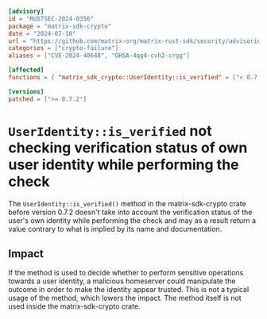 ```toml
[advisory]
id = "RUSTSEC-2024-0356"
package = "matrix-sdk-crypto"
date = "2024-07-18"
url = "https://github.com/matrix-org/matrix-rust-sdk/security/advisories/GHSA-4qg4-cvh2-crgg"
categories = ["crypto-failure"]
aliases = ["CVE-2024-40648", "GHSA-4qg4-cvh2-crgg"]

[affected]
functions = { "matrix_sdk_crypto::UserIdentity::is_verified" = ["< 0.7.2"] }

[versions]
patched = [">= 0.7.2"]

```
# `UserIdentity::is_verified` not checking verification status of own user identity while performing the check 

The `UserIdentity::is_verified()` method in the matrix-sdk-crypto crate before
version 0.7.2 doesn't take into account the verification status of the user's
own identity while performing the check and may as a result return a value
contrary to what is implied by its name and documentation.

## Impact

If the method is used to decide whether to perform sensitive operations towards
a user identity, a malicious homeserver could manipulate the outcome in order to
make the identity appear trusted. This is not a typical usage of the method,
which lowers the impact. The method itself is not used inside the
matrix-sdk-crypto crate.
